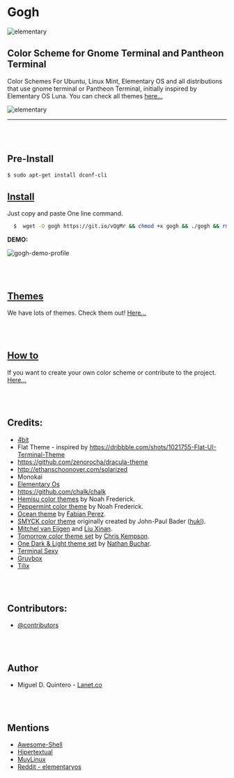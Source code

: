 Gogh
====

![elementary](https://raw.githubusercontent.com/Mayccoll/Gogh/master/images/gogh/Gogh-icons.png)

## Color Scheme for Gnome Terminal and Pantheon Terminal

Color Schemes For Ubuntu, Linux Mint, Elementary OS and all distributions that use gnome terminal or Pantheon Terminal, initially inspired by Elementary OS Luna. You can check all themes [here...](https://github.com/Mayccoll/Gogh/blob/master/content/themes.md)

![elementary](https://raw.githubusercontent.com/Mayccoll/Gogh/master/images/demos/themes.gif)

----


<br/>
<br/>

## Pre-Install

```bash
$ sudo apt-get install dconf-cli
```

## [Install](https://github.com/Mayccoll/Gogh/blob/master/content/install.md)

Just copy and paste One line command.

```bash
  $  wget -O gogh https://git.io/vQgMr && chmod +x gogh && ./gogh && rm gogh
```

**DEMO:**

![gogh-demo-profile](https://raw.githubusercontent.com/Mayccoll/Gogh/master/images/demos/gogh-demo-profile.gif)

<br/>
<br/>


## [Themes](https://github.com/Mayccoll/Gogh/blob/master/content/themes.md)

We have lots of themes. Check them out! [Here...](https://github.com/Mayccoll/Gogh/blob/master/content/themes.md)


<br/>
<br/>



## [How to](https://github.com/Mayccoll/Gogh/blob/master/content/howto.md)

If you want to create your own color scheme or contribute to the project. [Here...](https://github.com/Mayccoll/Gogh/blob/master/content/howto.md)



<br/>
<br/>


## Credits:

- [4bit](http://ciembor.github.io/4bit/)
- Flat Theme - inspired by https://dribbble.com/shots/1021755-Flat-UI-Terminal-Theme
- https://github.com/zenorocha/dracula-theme
- http://ethanschoonover.com/solarized
- Monokai
- [Elementary Os](https://elementary.io/)
- https://github.com/chalk/chalk
- [Hemisu color themes](https://noahfrederick.com/log/hemisu-for-os-x-terminal/) by Noah Frederick.
- [Peppermint color theme](https://noahfrederick.com/log/lion-terminal-theme-peppermint/) by Noah Frederick.
- [Ocean theme](https://github.com/fabianperez/ocean-dark-iterm) by [Fabian Perez](https://github.com/fabianperez).
- [SMYCK color theme](http://color.smyck.org/) originally created by John-Paul Bader ([hukl](https://github.com/hukl)).
- [Mitchel van Eijgen](https://gist.github.com/mvaneijgen/4c56701215847dd5ddcf) and [Liu Xinan](https://gist.github.com/xinan/ca2b82fef6aaa0d1e099).
- [Tomorrow color theme set](https://github.com/chriskempson/tomorrow-theme) by [Chris Kempson](https://github.com/chriskempson).
- [One Dark & Light theme set](https://github.com/nathanbuchar/one-dark-terminal) by [Nathan Buchar](https://github.com/nathanbuchar).
- [Terminal Sexy](https://terminal.sexy)
- [Gruvbox](https://github.com/morhetz/gruvbox)
- [Tilix](https://github.com/storm119/Tilix-Themes)


<br/>
<br/>


## Contributors:

- [@contributors](https://github.com/Mayccoll/Gogh/graphs/contributors)

<br/>
<br/>


## Author

- Miguel D. Quintero - [Lanet.co](http:lanet.co)



<br/>
<br/>



## Mentions

- [Awesome-Shell](https://github.com/alebcay/awesome-shell)
- [Hipertextual](http://hipertextual.com/archivo/2014/11/4bit/)
- [MuyLinux](http://www.muylinux.com/2015/06/06/ping-91)
- [Reddit - elementaryos](https://www.reddit.com/r/elementaryos/comments/3ivnb7/how_to_change_terminals_colors/)
